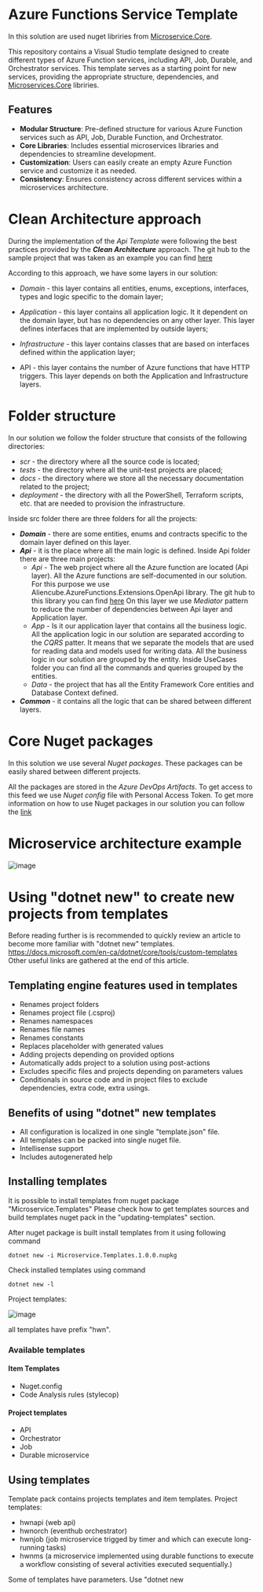 # Azure Functions Service Template

In this solution are used nuget libriries from [Microservice.Core](https://github.com/victor-lubn/Lueben.ServiceCorLib).

This repository contains a Visual Studio template designed to create different types of Azure Function services, including API, Job, Durable, and Orchestrator services. This template serves as a starting point for new services, providing the appropriate structure, dependencies, and [Microservices.Core](https://github.com/victor-lubn/Microservice.Core) libriries.

## Features

- **Modular Structure**: Pre-defined structure for various Azure Function services such as API, Job, Durable Function, and Orchestrator.
- **Core Libraries**: Includes essential microservices libraries and dependencies to streamline development.
- **Customization**: Users can easily create an empty Azure Function service and customize it as needed.
- **Consistency**: Ensures consistency across different services within a microservices architecture.

# Clean Architecture approach 

During the implementation of the _Api Template_ were following the best practices provided by the _**Clean Architecture**_ approach. The git hub to the sample project that was taken as an example you can find [here](https://github.com/jasontaylordev/CleanArchitecture) 

According to this approach, we have some layers in our solution:

- _Domain_ - this layer contains all entities, enums, exceptions, interfaces, types and logic specific to the domain layer;

- _Application_ - this layer contains all application logic. It it dependent on the domain layer, but has no dependencies on any other layer. This layer defines interfaces that are implemented by outside layers;

- _Infrastructure_ - this layer contains classes that are based on interfaces defined within the application layer;

- API - this layer contains the number of Azure functions that have HTTP triggers. This layer depends on both the Application and Infrastructure layers.

# Folder structure

In our solution we follow the folder structure that consists of the following directories:
- _scr_ - the directory where all the source code is located;
- _tests_ - the directory where all the unit-test projects are placed;
- _docs_ - the directory where we store all the necessary documentation related to the project;
- _deployment_ - the directory with all the PowerShell, Terraform scripts, etc. that are needed to provision the infrastructure.

Inside src folder there are three folders for all the projects:
- **_Domain_** - there are some entities, enums and contracts specific to the domain layer defined on this layer. 
- **_Api_** - it is the place where all the main logic is defined. Inside Api folder there are three main projects:
    - _Api_ - The web project where all the Azure function are located (Api layer). 
All the Azure functions are self-documented in our solution. For this purpose we use Aliencube.AzureFunctions.Extensions.OpenApi library. The git hub to this library you can find [here](https://github.com/aliencube/AzureFunctions.Extensions/blob/dev/docs/openapi.md)
On this layer we use _Mediator_ pattern to reduce the number of dependencies between Api layer and Application layer.
    - _App_ - Is it our application layer that contains all the business logic. 
All the application logic in our solution are separated according to the _CQRS_ patter. It means that we separate the models that are used for reading data and models used for writing data.
All the business logic in our solution are grouped by the entity. Inside UseCases folder you can find all the commands and queries grouped by the entities. 
    - _Data_ - the project that has all the Entity Framework Core entities and Database Context defined.
- **_Common_** - it contains all the logic that can be shared between different layers.

# Core Nuget packages 

In this solution we use several _Nuget packages_. These packages can be easily shared between different projects. 

All the packages are stored in the _Azure DevOps Artifacts_. To get access to this feed we use _Nuget config_ file with Personal Access Token. To get more information on how to use Nuget packages in our solution you can follow the [link](https://github.com/victor-lubn/Microservice.Core)

# Microservice architecture example

![image](https://github.com/user-attachments/assets/37627911-4f03-4a19-9628-4a8a514f2ddb)

# Using "dotnet new" to create new projects from templates

Before reading further is is recommended to quickly review an article to become more familiar with "dotnet new" templates.
https://docs.microsoft.com/en-ca/dotnet/core/tools/custom-templates
Other useful links are gathered at the end of this article.

## Templating engine features used in templates

- Renames project folders
- Renames project file (.csproj)
- Renames namespaces 
- Renames file names
- Renames constants
- Replaces placeholder with generated values
- Adding projects depending on provided options
- Automatically adds project to a solution using post-actions
- Excludes specific files and projects depending on parameters values
- Conditionals in source code and in project files to exclude dependencies, extra code, extra usings.

## Benefits of using "dotnet" new templates
- All configuration is localized in one single "template.json" file.
- All templates can be packed into single nuget file.
- Intellisense support
- Includes autogenerated help

## Installing templates

It is possible to install templates from nuget package "Microservice.Templates"
Please check how to get templates sources and build templates nuget pack in the "updating-templates" section.

After nuget package is built install templates from it using following command

```dotnet new -i Microservice.Templates.1.0.0.nupkg```

Check installed templates using command

```dotnet new -l```

Project templates:

![image](https://github.com/user-attachments/assets/ab4c3df6-85fd-416e-ac4f-2775e21ec49f)

all templates have prefix "hwn".

### Available templates

#### Item Templates
- Nuget.config
- Code Analysis rules (stylecop)

#### Project templates
- API
- Orchestrator
- Job
- Durable microservice

## Using templates

Template pack contains projects templates and item templates.
Project templates:
- hwnapi (web api)
- hwnorch (eventhub orchestrator)
- hwnjob (job microservice trigged by timer and which can execute long-running tasks)
- hwnms (a microservice implemented using durable functions to execute a workflow consisting of several activities executed sequentially.)

Some of templates have parameters. 
Use "dotnet new <template> - h" to get more info about templates parameters.

### Using templates help

dotnet new hwnms -h

### Examples

Below is a list of commands to create a solution which contains microservices created from all templates.

Open preferred shell and execute following dotnet CLI commands

First create empty solution
```dotnet new sln -o Lubn.Depot ```

Open created folder
```cd Lubn.Depot```

Add orchestrator microservice
```dotnet new hwnorch -o Lubn.Depot.Orchestrator```

Add durable microservices

```dotnet new hwnms -t EmailAdapter -o Lubn.Depot.EmailAdapter```

Add job

```dotnet new hwnjob -t FileProcessing -o Lubn.Depot.FileProcessing```

Add api based on sql (default)

```dotnet new hwnapi -o Lubn.Depot```

Add Nuget.config

```dotnet new hwnmsnuget```

Add stylecop code analysis rules

```dotnet new hwnstylecop```

Add dll with stubs used by microservices templates

```
mkdir lib
cd lib
dotnet new hwnstubdll
```

### Example of solution creation script

```dotnet new sln -o Lubn.Depot

cd Lubn.Depot

dotnet new hwnorch -o Lubn.Depot.Orchestrator
dotnet new hwnms -t EmailAdapter -o Lubn.Depot.EmailAdapter
dotnet new hwnjob -t FileProcessing -o Lubn.Depot.FileProcessing
dotnet new hwnapi -o Lubn.Depot

dotnet new hwnmsnuget
dotnet new hwnstylecop

mkdir lib
cd lib
dotnet new hwnstubdll

cd ..

dotnet restore

start "C:\Program Files (x86)\Microsoft Visual Studio\2019\Professional\Common7\IDE\devenv.exe" Lubn.Depot.sln

```

# Uninstall templates

Run the command ```dotnet new -u``` to see the list of installed templates

Following command will uninstall all the templates located in the package.
```dotnet new -u Lueben.Microservice.Templates``` 


## Updating Templates

### Build
After making changes to templates open folder containing Lueben.TemplatePack.csproj project and run following command:

```dotnet pack```

Generated package is located in "bin" folder.

## Creating projects from templates in visual studio

Starting in Visual Studio 16.8 Preview 2

https://stackoverflow.com/questions/55506405/how-to-use-dotnet-new-template-in-visual-studio-2019

![image](https://github.com/user-attachments/assets/5ac337e2-f1af-4e4d-b155-4909fa8a8227)

NB! It is not possible to specify template parameters in visual studio. As a result default values for parameters will be used.

## links

https://github.com/dotnet/templating/wiki
https://github.com/dotnet/templating/wiki/Runnable-Project-Templates
https://github.com/dotnet/templating/wiki/Reference-for-template.json
https://docs.microsoft.com/en-us/dotnet/core/tools/custom-templates
https://github.com/dotnet/dotnet-template-samples


## how to rename filenames

https://github.com/dotnet/templating/issues/1238

